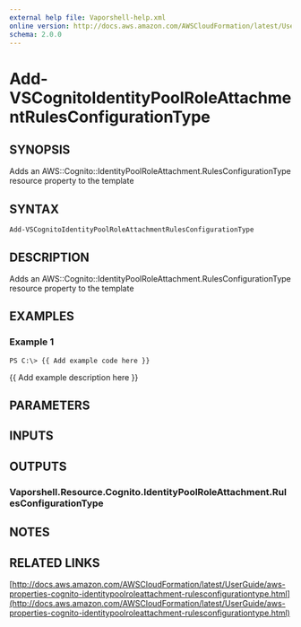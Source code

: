 ```yaml
---
external help file: Vaporshell-help.xml
online version: http://docs.aws.amazon.com/AWSCloudFormation/latest/UserGuide/aws-properties-cognito-identitypoolroleattachment-rulesconfigurationtype.html
schema: 2.0.0
---
```


# Add-VSCognitoIdentityPoolRoleAttachmentRulesConfigurationType

## SYNOPSIS
Adds an AWS::Cognito::IdentityPoolRoleAttachment.RulesConfigurationType resource property to the template

## SYNTAX

```
Add-VSCognitoIdentityPoolRoleAttachmentRulesConfigurationType
```

## DESCRIPTION
Adds an AWS::Cognito::IdentityPoolRoleAttachment.RulesConfigurationType resource property to the template

## EXAMPLES

### Example 1
```
PS C:\> {{ Add example code here }}
```

{{ Add example description here }}

## PARAMETERS

## INPUTS

## OUTPUTS

### Vaporshell.Resource.Cognito.IdentityPoolRoleAttachment.RulesConfigurationType

## NOTES

## RELATED LINKS

[http://docs.aws.amazon.com/AWSCloudFormation/latest/UserGuide/aws-properties-cognito-identitypoolroleattachment-rulesconfigurationtype.html](http://docs.aws.amazon.com/AWSCloudFormation/latest/UserGuide/aws-properties-cognito-identitypoolroleattachment-rulesconfigurationtype.html)

